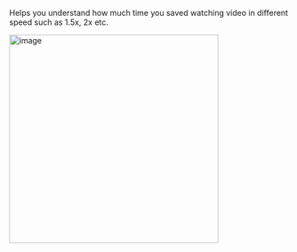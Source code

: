 Helps you understand how much time you saved watching video in different speed such as 1.5x, 2x etc. 

<img width="376" alt="image" src="https://github.com/user-attachments/assets/829cb0e0-e2aa-4d92-95c7-e12eba3ec358">


